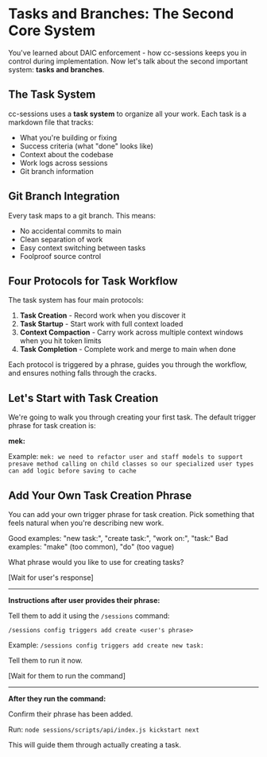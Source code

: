 # Tasks and Branches: The Second Core System

You've learned about DAIC enforcement - how cc-sessions keeps you in control during implementation. Now let's talk about the second important system: **tasks and branches**.

## The Task System

cc-sessions uses a **task system** to organize all your work. Each task is a markdown file that tracks:
- What you're building or fixing
- Success criteria (what "done" looks like)
- Context about the codebase
- Work logs across sessions
- Git branch information

## Git Branch Integration

Every task maps to a git branch. This means:
- No accidental commits to main
- Clean separation of work
- Easy context switching between tasks
- Foolproof source control

## Four Protocols for Task Workflow

The task system has four main protocols:

1. **Task Creation** - Record work when you discover it
2. **Task Startup** - Start work with full context loaded
3. **Context Compaction** - Carry work across multiple context windows when you hit token limits
4. **Task Completion** - Complete work and merge to main when done

Each protocol is triggered by a phrase, guides you through the workflow, and ensures nothing falls through the cracks.

## Let's Start with Task Creation

We're going to walk you through creating your first task. The default trigger phrase for task creation is:

**mek:** <task description>

Example: `mek: we need to refactor user and staff models to support presave method calling on child classes so our specialized user types can add logic before saving to cache`

## Add Your Own Task Creation Phrase

You can add your own trigger phrase for task creation. Pick something that feels natural when you're describing new work.

Good examples: "new task:", "create task:", "work on:", "task:"
Bad examples: "make" (too common), "do" (too vague)

What phrase would you like to use for creating tasks?

[Wait for user's response]

---

**Instructions after user provides their phrase:**

Tell them to add it using the `/sessions` command:

```
/sessions config triggers add create <user's phrase>
```

Example: `/sessions config triggers add create new task:`

Tell them to run it now.

[Wait for them to run the command]

---

**After they run the command:**

Confirm their phrase has been added.

Run: `node sessions/scripts/api/index.js kickstart next`

This will guide them through actually creating a task.

